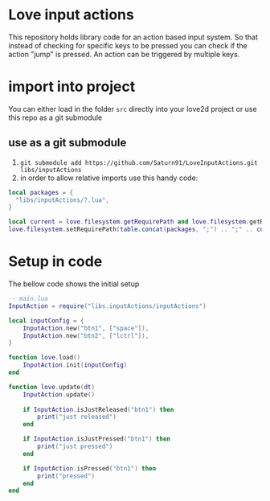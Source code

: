 # Love input actions
This repository holds library code for an action based input system. So that instead of checking for specific keys to be pressed you can check if the action "jump" is pressed. An action can be triggered by multiple keys.

# import into project
You can either load in the folder `src` directly into your love2d project or use this repo as a git submodule

## use as a git submodule
1. `git submodule add https://github.com/Saturn91/LoveInputActions.git libs/inputActions`
2. in order to allow relative imports use this handy code:

```lua
local packages = {
  "libs/inputActions/?.lua",
}

local current = love.filesystem.getRequirePath and love.filesystem.getRequirePath() or "?.lua;"
love.filesystem.setRequirePath(table.concat(packages, ";") .. ";" .. current)
```

# Setup in code

The bellow code shows the initial setup

```lua
-- main.lua
InputAction = require("libs.inputActions/inputActions")

local inputConfig = {
    InputAction.new("btn1", ["space"]),
    InputAction.new("btn2", ["lctrl"]),
}

function love.load()
    InputAction.init(inputConfig)
end

function love.update(dt)
    InputAction.update()
    
    if InputAction.isJustReleased("btn1") then
        print("just released")
    end

    if InputAction.isJustPressed("btn1") then
        print("just pressed")
    end

    if InputAction.isPressed("btn1") then
        print("pressed")
    end
end
```